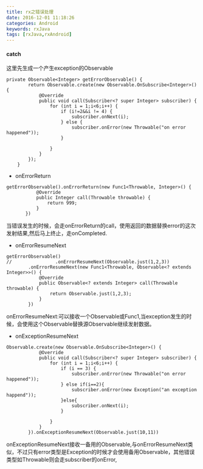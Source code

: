 ```yaml
---
title: rx之错误处理
date: 2016-12-01 11:18:26
categories: Android
keywords: rxJava
tags: [rxJava,rxAndroid]
---
```

#### catch
这里先生成一个产生exception的Observable
```
private Observable<Integer> getErrorObservable() {
        return Observable.create(new Observable.OnSubscribe<Integer>() {
            @Override
            public void call(Subscriber<? super Integer> subscriber) {
                for (int i = 1;i<6;i++) {
                    if (i!=2&&i != 4) {
                        subscriber.onNext(i);
                    } else {
                        subscriber.onError(new Throwable("on error happened"));
                    }

                }
            }
        });
    }
```
- onErrorReturn
```
getErrorObservable().onErrorReturn(new Func1<Throwable, Integer>() {
           @Override
           public Integer call(Throwable throwable) {
               return 999;
           }
       })
```
当错误发生的时候，会走onErrorReturn的call，使用返回的数据替换error的这次发射结果,然后马上终止，走onCompleted.

- onErrorResumeNext

```
getErrorObservable()
//                .onErrorResumeNext(Observable.just(1,2,3))
        .onErrorResumeNext(new Func1<Throwable, Observable<? extends Integer>>() {
            @Override
            public Observable<? extends Integer> call(Throwable throwable) {
                return Observable.just(1,2,3);
            }
        })
```
onErrorResumeNext:可以接收一个Observable或Func1,当exception发生的时候，会使用这个Observable替换源Observable继续发射数据。

- onExceptionResumeNext
```
Observable.create(new Observable.OnSubscribe<Integer>() {
            @Override
            public void call(Subscriber<? super Integer> subscriber) {
                for (int i = 1;i<6;i++) {
                    if (i == 3) {
                        subscriber.onError(new Throwable("on error happened"));
                    } else if(i==2){
                        subscriber.onError(new Exception("an exception happend"));
                    }else{
                        subscriber.onNext(i);
                    }

                }
            }
        }).onExceptionResumeNext(Observable.just(10,11))
```
onExceptionResumeNext接收一备用的Observable,与onErrorResumeNext类似，不过只有error类型是Exception的时候才会使用备用Observable，其他错误类型如Throwable则会走subscriber的onError,
